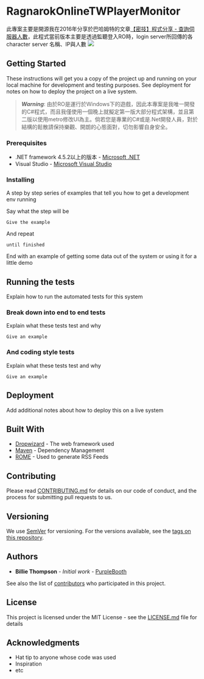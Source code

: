 
# RagnarokOnlineTWPlayerMonitor

此專案主要是開源我在2016年分享於巴哈姆特的文章[【密技】程式分享 - 查詢伺服器人數](https://forum.gamer.com.tw/Co.php?bsn=04212&sn=2733244)，此程式當前版本主要是透過監聽登入RO時，login server所回傳的各character server 名稱、IP與人數
![](https://imgur.com/sGb6qqS.png)
## Getting Started

These instructions will get you a copy of the project up and running on your local machine for development and testing purposes. See deployment for notes on how to deploy the project on a live system.
> ***Warning***: 由於RO是運行於Windows下的遊戲，因此本專案是我唯一開發的C#程式，而且我僅使用一個晚上就擬定第一版大部分程式架構，並且第二版以使用metro修改UI為主。倘若您是專業的C#或是.Net開發人員，對於結構的鬆散請保持樂觀、開朗的心態面對，切勿影響自身安全。


### Prerequisites

- .NET framework 4.5.2以上的版本 - [Microsoft .NET](https://dotnet.microsoft.com/)
- Visual Studio - [Microsoft Visual Studio](https://visualstudio.microsoft.com/zh-hant/?rr=https%3A%2F%2Fwww.google.com%2F)


### Installing

A step by step series of examples that tell you how to get a development env running

Say what the step will be

```
Give the example
```

And repeat

```
until finished
```

End with an example of getting some data out of the system or using it for a little demo

## Running the tests

Explain how to run the automated tests for this system

### Break down into end to end tests

Explain what these tests test and why

```
Give an example
```

### And coding style tests

Explain what these tests test and why

```
Give an example
```

## Deployment

Add additional notes about how to deploy this on a live system

## Built With

* [Dropwizard](http://www.dropwizard.io/1.0.2/docs/) - The web framework used
* [Maven](https://maven.apache.org/) - Dependency Management
* [ROME](https://rometools.github.io/rome/) - Used to generate RSS Feeds

## Contributing

Please read [CONTRIBUTING.md](https://gist.github.com/PurpleBooth/b24679402957c63ec426) for details on our code of conduct, and the process for submitting pull requests to us.

## Versioning

We use [SemVer](http://semver.org/) for versioning. For the versions available, see the [tags on this repository](https://github.com/your/project/tags). 

## Authors

* **Billie Thompson** - *Initial work* - [PurpleBooth](https://github.com/PurpleBooth)

See also the list of [contributors](https://github.com/your/project/contributors) who participated in this project.

## License

This project is licensed under the MIT License - see the [LICENSE.md](LICENSE.md) file for details

## Acknowledgments

* Hat tip to anyone whose code was used
* Inspiration
* etc
